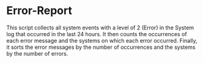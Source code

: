 # Error-Report
This script collects all system events with a level of 2 (Error) in the System log that occurred in the last 24 hours. It then counts the occurrences of each error message and the systems on which each error occurred. Finally, it sorts the error messages by the number of occurrences and the systems by the number of errors.
